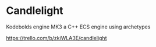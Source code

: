 # Candlelight
Kodebolds engine MK3 a C++ ECS engine using archetypes

https://trello.com/b/zkiWLA3E/candlelight
